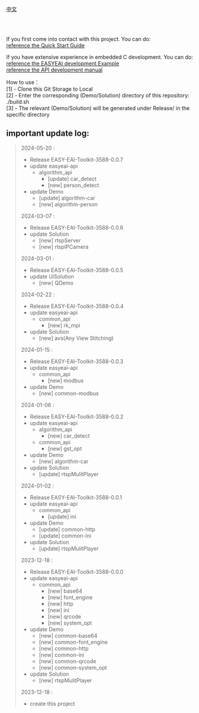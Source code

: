<br/>
<br/>


[中文](README_CN.md)

<br />
<br />

If you first come into contact with this project. You can do:  
[reference the Quick Start Guide](https://www.easy-eai.com/document_details/18/505)

If you have extensive experience in embedded C development. You can do:  
[reference the EASYEAI development Example](https://www.easy-eai.com/document_details/18/539)  
[reference the API development manual](https://www.easy-eai.com/document_details/18/625)


How to use：  
[1] - Clone this Git Storage to Local   
[2] - Enter the corresponding (Demo/Solution) directory of this repository: ./build.sh   
[3] - The relevant (Demo/Solution) will be generated under Release/ in the specific directory



important update log:
---
> 2024-05-20 :
> * Release EASY-EAI-Toolkit-3588-0.0.7
> * update easyeai-api
>     * algorithm_api
>         * [update] car_detect
>         * [new] person_detect
> * update Demo
>     * [update] algorithm-car
>     * [new] algorithm-person
>
> 2024-03-07 :
> * Release EASY-EAI-Toolkit-3588-0.0.6
> * update Solution
>     * [new] rtspServer
>     * [new] rtspIPCamera
>
> 2024-03-01 :
> * Release EASY-EAI-Toolkit-3588-0.0.5
> * update UiSolution
>     * [new] QDemo
>
> 2024-02-22 :
> * Release EASY-EAI-Toolkit-3588-0.0.4
> * update easyeai-api
>     * common_api
>         * [new] rk_mpi
> * update Solution
>     * [new] avs(Any View Stitching)
>
> 2024-01-15 :
> * Release EASY-EAI-Toolkit-3588-0.0.3
> * update easyeai-api
>     * common_api
>         * [new] modbus
> * update Demo
>     * [new] common-modbus
>
> 2024-01-06 :
> * Release EASY-EAI-Toolkit-3588-0.0.2
> * update easyeai-api
>     * algorithm_api
>         * [new] car_detect
>     * common_api
>         * [new] gst_opt
> * update Demo
>     * [new] algorithm-car
> * update Solution
>     * [update] rtspMulitPlayer
>
> 2024-01-02 :
> * Release EASY-EAI-Toolkit-3588-0.0.1
> * update easyeai-api
>     * common_api
>         * [update] ini
> * update Demo
>     * [update] common-http
>     * [update] common-ini
> * update Solution
>     * [update] rtspMulitPlayer
>
> 2023-12-18 :
> * Release EASY-EAI-Toolkit-3588-0.0.0
> * update easyeai-api
>     * common_api
>         * [new] base64
>         * [new] font_engine
>         * [new] http
>         * [new] ini
>         * [new] qrcode
>         * [new] system_opt
> * update Demo
>     * [new] common-base64
>     * [new] common-font_engine
>     * [new] common-http
>     * [new] common-ini
>     * [new] common-qrcode
>     * [new] common-system_opt
> * update Solution
>     * [new] rtspMulitPlayer
>
> 2023-12-18 : 
> * create this project
